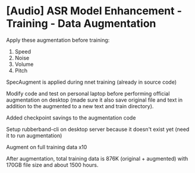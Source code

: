 # [Audio] ASR Model Enhancement - Training - Data Augmentation

Apply these augmentation before training:
1. Speed
2. Noise
3. Volume
4. Pitch

SpecAugment is applied during nnet training (already in source code)

Modify code and test on personal laptop before performing official augmentation on desktop (made sure it also save original file and text in addition to the augmented to a new text and train directory).

Added checkpoint savings to the augmentation code

Setup rubberband-cli on desktop server because it doesn't exist yet (need it to run augmentation)

Augment on full training data x10

After augmentation, total training data is 876K (original + augmented) with 170GB file size and about 1500 hours.
